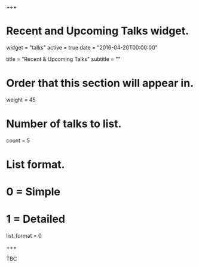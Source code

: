 +++
# Recent and Upcoming Talks widget.
widget = "talks"
active = true
date = "2016-04-20T00:00:00"

title = "Recent & Upcoming Talks"
subtitle = ""

# Order that this section will appear in.
weight = 45

# Number of talks to list.
count = 5

# List format.
#   0 = Simple
#   1 = Detailed
list_format = 0

+++

TBC